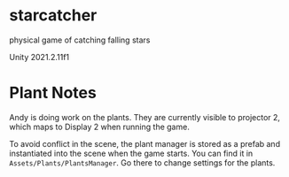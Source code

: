 # starcatcher
physical game of catching falling stars

Unity 2021.2.11f1

# Plant Notes

Andy is doing work on the plants. They are currently visible to projector 2, which maps to Display 2 when running the game.

To avoid conflict in the scene, the plant manager is stored as a prefab and instantiated into the scene when the game starts. You can find it in `Assets/Plants/PlantsManager`. Go there to change settings for the plants.